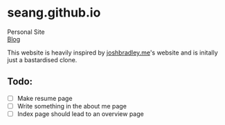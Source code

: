 # seang.github.io

Personal Site <br>
[Blog](https://seang123.github.io/seang.github.io/)


This website is heavily inspired by [joshbradley.me](https://joshbradley.me/building-this-website/)'s website and is initally just a bastardised clone.


## Todo:

- [ ] Make resume page
- [ ] Write something in the about me page
- [ ] Index page should lead to an overview page